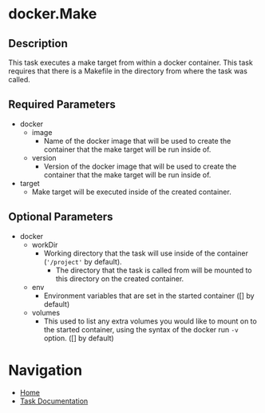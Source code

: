 # docker.Make

## Description
This task executes a make target from within a docker container. This task requires that there is a Makefile in the directory from where the task was called.

## Required Parameters

* docker
  * image
    * Name of the docker image that will be used to create the container that the make target will be run inside of.
  * version
    * Version of the docker image that will be used to create the container that the make target will be run inside of.
* target
  * Make target will be executed inside of the created container.

## Optional Parameters
* docker
  * workDir
    * Working directory that the task will use inside of the container (`'/project'` by default).
      * The directory that the task is called from will be mounted to this directory on the created container.
  * env
    * Environment variables that are set in the started container ([] by default)
  * volumes
    * This used to list any extra volumes you would like to mount on to the started container, using the syntax of the docker run `-v` option. ([] by default)
# Navigation
* [Home](../../README.md)
* [Task Documentation](README.md)
